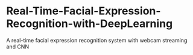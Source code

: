 # Real-Time-Facial-Expression-Recognition-with-DeepLearning
A real-time facial expression recognition system with webcam streaming and CNN
